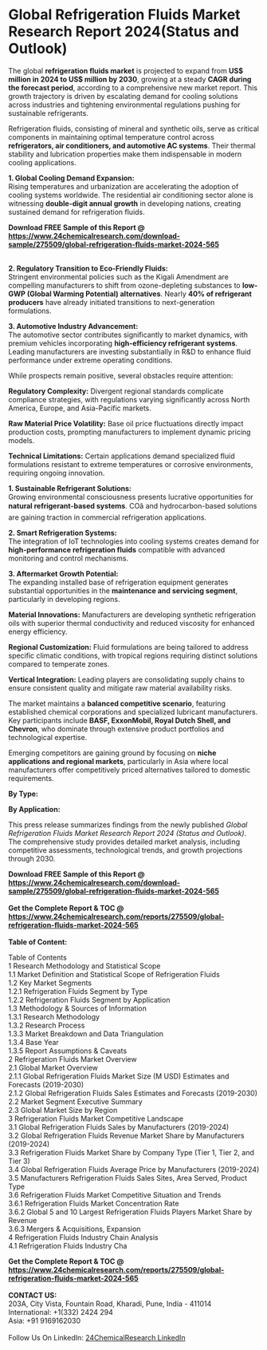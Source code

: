<h1>Global Refrigeration Fluids Market Research Report 2024(Status and Outlook)</h1><p>The global <strong>refrigeration fluids market</strong> is projected to expand from <strong>US$ million in 2024 to US$ million by 2030</strong>, growing at a steady <strong>CAGR during the forecast period</strong>, according to a comprehensive new market report. This growth trajectory is driven by escalating demand for cooling solutions across industries and tightening environmental regulations pushing for sustainable refrigerants.</p><p>Refrigeration fluids, consisting of mineral and synthetic oils, serve as critical components in maintaining optimal temperature control across <strong>refrigerators, air conditioners, and automotive AC systems</strong>. Their thermal stability and lubrication properties make them indispensable in modern cooling applications.</p><p><strong>1. Global Cooling Demand Expansion:</strong><br>
Rising temperatures and urbanization are accelerating the adoption of cooling systems worldwide. The residential air conditioning sector alone is witnessing <strong>double-digit annual growth</strong> in developing nations, creating sustained demand for refrigeration fluids.</p><div><b>Download FREE Sample of this Report @ 
            <a href="https://www.24chemicalresearch.com/download-sample/275509/global-refrigeration-fluids-market-2024-565">
            https://www.24chemicalresearch.com/download-sample/275509/global-refrigeration-fluids-market-2024-565</a></b></div><br><p><strong>2. Regulatory Transition to Eco-Friendly Fluids:</strong><br>
Stringent environmental policies such as the Kigali Amendment are compelling manufacturers to shift from ozone-depleting substances to <strong>low-GWP (Global Warming Potential) alternatives</strong>. Nearly <strong>40% of refrigerant producers</strong> have already initiated transitions to next-generation formulations.</p><p><strong>3. Automotive Industry Advancement:</strong><br>
The automotive sector contributes significantly to market dynamics, with premium vehicles incorporating <strong>high-efficiency refrigerant systems</strong>. Leading manufacturers are investing substantially in R&amp;D to enhance fluid performance under extreme operating conditions.</p><p>While prospects remain positive, several obstacles require attention:</p><p><strong>Regulatory Complexity:</strong> Divergent regional standards complicate compliance strategies, with regulations varying significantly across North America, Europe, and Asia-Pacific markets.</p><p><strong>Raw Material Price Volatility:</strong> Base oil price fluctuations directly impact production costs, prompting manufacturers to implement dynamic pricing models.</p><p><strong>Technical Limitations:</strong> Certain applications demand specialized fluid formulations resistant to extreme temperatures or corrosive environments, requiring ongoing innovation.</p><p><strong>1. Sustainable Refrigerant Solutions:</strong><br>
Growing environmental consciousness presents lucrative opportunities for <strong>natural refrigerant-based systems</strong>. COâ and hydrocarbon-based solutions are gaining traction in commercial refrigeration applications.</p><p><strong>2. Smart Refrigeration Systems:</strong><br>
The integration of IoT technologies into cooling systems creates demand for <strong>high-performance refrigeration fluids</strong> compatible with advanced monitoring and control mechanisms.</p><p><strong>3. Aftermarket Growth Potential:</strong><br>
The expanding installed base of refrigeration equipment generates substantial opportunities in the <strong>maintenance and servicing segment</strong>, particularly in developing regions.</p><p><strong>Material Innovations:</strong> Manufacturers are developing synthetic refrigeration oils with superior thermal conductivity and reduced viscosity for enhanced energy efficiency.</p><p><strong>Regional Customization:</strong> Fluid formulations are being tailored to address specific climatic conditions, with tropical regions requiring distinct solutions compared to temperate zones.</p><p><strong>Vertical Integration:</strong> Leading players are consolidating supply chains to ensure consistent quality and mitigate raw material availability risks.</p><p>The market maintains a <strong>balanced competitive scenario</strong>, featuring established chemical corporations and specialized lubricant manufacturers. Key participants include <strong>BASF, ExxonMobil, Royal Dutch Shell, and Chevron</strong>, who dominate through extensive product portfolios and technological expertise.</p><p>Emerging competitors are gaining ground by focusing on <strong>niche applications and regional markets</strong>, particularly in Asia where local manufacturers offer competitively priced alternatives tailored to domestic requirements.</p><p><strong>By Type:</strong></p><p><strong>By Application:</strong></p><p>This press release summarizes findings from the newly published <em>Global Refrigeration Fluids Market Research Report 2024 (Status and Outlook)</em>. The comprehensive study provides detailed market analysis, including competitive assessments, technological trends, and growth projections through 2030.</p><div><b>Download FREE Sample of this Report @ 
            <a href="https://www.24chemicalresearch.com/download-sample/275509/global-refrigeration-fluids-market-2024-565">
            https://www.24chemicalresearch.com/download-sample/275509/global-refrigeration-fluids-market-2024-565</a></b></div><br><div><b>Get the Complete Report & TOC @ 
            <a href="https://www.24chemicalresearch.com/reports/275509/global-refrigeration-fluids-market-2024-565">
            https://www.24chemicalresearch.com/reports/275509/global-refrigeration-fluids-market-2024-565</a></b></div><br>
            <b>Table of Content:</b><p>Table of Contents<br />
1 Research Methodology and Statistical Scope<br />
1.1 Market Definition and Statistical Scope of Refrigeration Fluids<br />
1.2 Key Market Segments<br />
1.2.1 Refrigeration Fluids Segment by Type<br />
1.2.2 Refrigeration Fluids Segment by Application<br />
1.3 Methodology & Sources of Information<br />
1.3.1 Research Methodology<br />
1.3.2 Research Process<br />
1.3.3 Market Breakdown and Data Triangulation<br />
1.3.4 Base Year<br />
1.3.5 Report Assumptions & Caveats<br />
2 Refrigeration Fluids Market Overview<br />
2.1 Global Market Overview<br />
2.1.1 Global Refrigeration Fluids Market Size (M USD) Estimates and Forecasts (2019-2030)<br />
2.1.2 Global Refrigeration Fluids Sales Estimates and Forecasts (2019-2030)<br />
2.2 Market Segment Executive Summary<br />
2.3 Global Market Size by Region<br />
3 Refrigeration Fluids Market Competitive Landscape<br />
3.1 Global Refrigeration Fluids Sales by Manufacturers (2019-2024)<br />
3.2 Global Refrigeration Fluids Revenue Market Share by Manufacturers (2019-2024)<br />
3.3 Refrigeration Fluids Market Share by Company Type (Tier 1, Tier 2, and Tier 3)<br />
3.4 Global Refrigeration Fluids Average Price by Manufacturers (2019-2024)<br />
3.5 Manufacturers Refrigeration Fluids Sales Sites, Area Served, Product Type<br />
3.6 Refrigeration Fluids Market Competitive Situation and Trends<br />
3.6.1 Refrigeration Fluids Market Concentration Rate<br />
3.6.2 Global 5 and 10 Largest Refrigeration Fluids Players Market Share by Revenue<br />
3.6.3 Mergers & Acquisitions, Expansion<br />
4 Refrigeration Fluids Industry Chain Analysis<br />
4.1 Refrigeration Fluids Industry Cha</p><div><b>Get the Complete Report & TOC @ 
            <a href="https://www.24chemicalresearch.com/reports/275509/global-refrigeration-fluids-market-2024-565">
            https://www.24chemicalresearch.com/reports/275509/global-refrigeration-fluids-market-2024-565</a></b></div><br><b>CONTACT US:</b><br>
            203A, City Vista, Fountain Road, Kharadi, Pune, India - 411014<br>
            International: +1(332) 2424 294<br>
            Asia: +91 9169162030 <br><br>
            Follow Us On LinkedIn: <a href="https://www.linkedin.com/company/24chemicalresearch/">24ChemicalResearch LinkedIn</a>